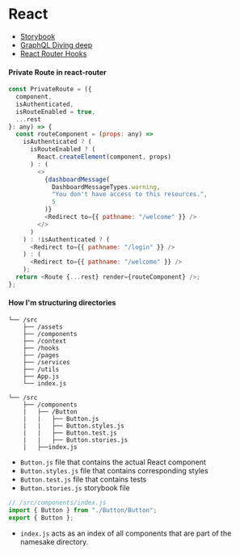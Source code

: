 # React

- [Storybook](https://dev.to/estheragbaje/learn-to-use-storybookjs-in-your-react-project-4nf2)
- [GraphQL Diving deep](https://dev.to/timecampus/graphql-diving-deep-4hnm)
- [React Router Hooks](https://dev.to/dauntless/react-routers-useroutes-hook-38fc)
#### Private Route in react-router

```js
const PrivateRoute = ({
  component,
  isAuthenticated,
  isRouteEnabled = true,
  ...rest
}: any) => {
  const routeComponent = (props: any) =>
    isAuthenticated ? (
      isRouteEnabled ? (
        React.createElement(component, props)
      ) : (
        <>
          {dashboardMessage(
            DashboardMessageTypes.warning,
            "You don't have access to this resources.",
            5
          )}
          <Redirect to={{ pathname: "/welcome" }} />
        </>
      )
    ) : !isAuthenticated ? (
      <Redirect to={{ pathname: "/login" }} />
    ) : (
      <Redirect to={{ pathname: "/welcome" }} />
    );
  return <Route {...rest} render={routeComponent} />;
};
```

#### How I'm structuring directories

```
└── /src
    ├── /assets
    ├── /components
    ├── /context
    ├── /hooks
    ├── /pages
    ├── /services
    ├── /utils
    ├── App.js
    └── index.js
```

```
└── /src
    ├── /components
    |   ├── /Button
    |   |   ├── Button.js
    |   |   ├── Button.styles.js
    |   |   ├── Button.test.js
    |   |   ├── Button.stories.js
    |   ├──index.js
```

- `Button.js` file that contains the actual React component
- `Button.styles.js` file that contains corresponding styles
- `Button.test.js` file that contains tests
- `Button.stories.js` storybook file

```js
// /src/components/index.js
import { Button } from "./Button/Button";
export { Button };
```

- `index.js` acts as an index of all components that are part of the namesake directory.
